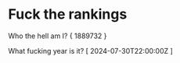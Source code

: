# Fuck the rankings

Who the hell am I?
{ 1889732 }

What fucking year is it?
[ 2024-07-30T22:00:00Z ]
